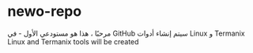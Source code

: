 # newo-repo
مرحبًا ، هذا هو مستودعي الأول - في GitHub
سيتم إنشاء أدوات Linux و Termanix
Linux and Termanix tools will be created
